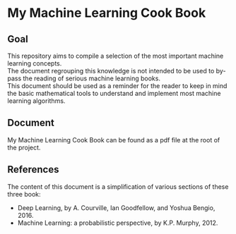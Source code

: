 # My Machine Learning Cook Book

## Goal
This repository aims to compile a selection of the most important machine learning concepts.<br/>
The document regrouping this knowledge is not intended to be used to by-pass the reading of serious machine learning books.<br/>
This document should be used as a reminder for the reader to keep in mind the basic mathematical tools to understand and implement most machine learning algorithms.

## Document
My Machine Learning Cook Book can be found as a pdf file at the root of the project. 

## References
The content of this document is a simplification of various sections of these three book:
- Deep Learning, by A. Courville, Ian Goodfellow, and Yoshua Bengio, 2016.
- Machine Learning: a probabilistic perspective, by K.P. Murphy, 2012.

